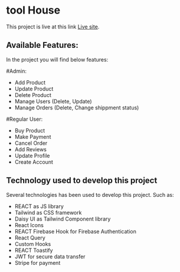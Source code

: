 # tool House

This project is live at this link [Live site](https://tool-house-3896b.web.app/dashboard ).

## Available Features:

In the project you will find below features:

#Admin:
* Add Product
* Update Product
* Delete Product
* Manage Users (Delete, Update)
* Manage Orders (Delete, Change shippment status)

#Regular User:
* Buy Product
* Make Payment
* Cancel Order
* Add Reviews
* Update Profile
* Create Account


## Technology used to develop this project

Several technologies has been used to develop this project. Such as:

* REACT as JS library
* Tailwind as CSS framework
* Daisy UI as Tailwind Component library
* React Icons
* REACT Firebase Hook for Firebase Authentication
* React Query
* Custom Hooks
* REACT Toastify
* JWT for secure data transfer
* Stripe for payment